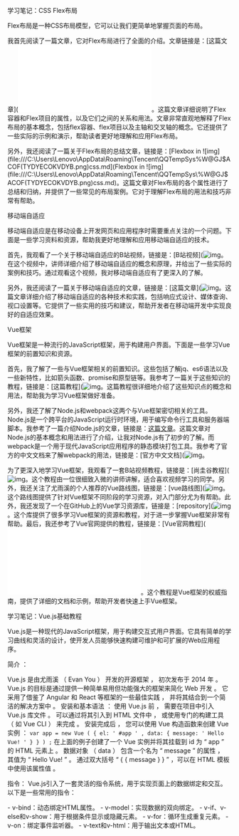 

学习笔记：CSS Flex布局

Flex布局是一种CSS布局模型，它可以让我们更简单地掌握页面的布局。

我首先阅读了一篇文章，它对Flex布局进行了全面的介绍。文章链接是：[这篇文章](![img](file:///C:\Users\Lenovo\AppData\Roaming\Tencent\QQTempSys\%W@GJ$ACOF(TYDYECOKVDYB.png)https://www.w3cplus.com/css3/a-guide-to-flexbox.html)。这篇文章详细说明了Flex容器和Flex项目的属性，以及它们之间的关系和用法。文章非常直观地解释了Flex布局的基本概念，包括flex容器、flex项目以及主轴和交叉轴的概念。它还提供了一些实际的示例和演示，帮助读者更好地理解和应用Flex布局。

另外，我还阅读了一篇关于Flex布局的总结文章，链接是：[Flexbox in ![img](file:///C:\Users\Lenovo\AppData\Roaming\Tencent\QQTempSys\%W@GJ$ACOF(TYDYECOKVDYB.png)css.md](Flexbox in ![img](file:///C:\Users\Lenovo\AppData\Roaming\Tencent\QQTempSys\%W@GJ$ACOF(TYDYECOKVDYB.png)css.md)。这篇文章对Flex布局的各个属性进行了总结和归纳，并提供了一些常见的布局案例。它对于理解Flex布局的用法和技巧非常有帮助。

移动端自适应

移动端自适应是在移动设备上开发网页和应用程序时需要重点关注的一个问题。下面是一些学习资料和资源，帮助我更好地理解和应用移动端自适应的技术。

首先，我观看了一个关于移动端自适应的B站视频，链接是：[B站视频](![img](file:///C:\Users\Lenovo\AppData\Roaming\Tencent\QQTempSys\[5UQ[BL(6~BS2JV6W}N6[%S.png)https://www.bilibili.com/video/BV14J4114768/?spm_id_from=333.788.videocard.19)。在这个视频中，讲师详细介绍了移动端自适应的概念和原理，并给出了一些实际的案例和技巧。通过观看这个视频，我对移动端自适应有了更深入的了解。

另外，我还阅读了一篇关于移动端自适应的文章，链接是：[这篇文章](![img](file:///C:\Users\Lenovo\AppData\Roaming\Tencent\QQTempSys\%W@GJ$ACOF(TYDYECOKVDYB.png)https://mp.weixin.qq.com/s/yDOJJ6wNyOJRECPDtNtodg)。这篇文章详细介绍了移动端自适应的各种技术和实践，包括响应式设计、媒体查询、视口设置等。它提供了一些实用的技巧和建议，帮助开发者在移动端开发中实现良好的自适应效果。

Vue框架

Vue框架是一种流行的JavaScript框架，用于构建用户界面。下面是一些学习Vue框架的前置知识和资源。

首先，我了解了一些与Vue框架相关的前置知识。这些包括了解jq、es6语法以及一些新特性，比如箭头函数、promise和原型链等。我参考了一篇关于这些知识的教程，链接是：[这篇教程](![img](file:///C:\Users\Lenovo\AppData\Roaming\Tencent\QQTempSys\%W@GJ$ACOF(TYDYECOKVDYB.png)https://zh.javascript.info/object-methods?map)。这篇教程很详细地介绍了这些知识点的概念和用法，帮助我为学习Vue框架做好准备。

另外，我还了解了Node.js和webpack这两个与Vue框架密切相关的工具。Node.js是一个跨平台的JavaScript运行时环境，用于编写命令行工具和服务器端脚本。我参考了一篇介绍Node.js的文章，链接是：[这篇文章](https://blog.csdn.net/weixin_46862327/article/details/125364534?ops_request_misc=%257B%2522request%255Fid%2522%253A%2522168847478316800211559512%2522%252C%2522scm%2522%253A%252220140713.130102334..%2522%257D&request_id=168847478316800211559512&biz_id=0&utm_medium=distribute.pc_search_result.none-task-blog-2~all~top_positive~default-1-125364534-null-null.142^v88^koosearch_v1,239^v2^insert_chatgpt&utm_term=webpack&spm=1018.2226.3001.4187)。这篇文章对Node.js的基本概念和用法进行了介绍，让我对Node.js有了初步的了解。而webpack是一个用于现代JavaScript应用程序的静态模块打包工具。我参考了官方的中文文档来了解webpack的用法，链接是：[官方中文文档](![img](file:///C:\Users\Lenovo\AppData\Roaming\Tencent\QQTempSys\%W@GJ$ACOF(TYDYECOKVDYB.png)https://www.webpackjs.com/)。

为了更深入地学习Vue框架，我观看了一套B站视频教程，链接是：[尚圭谷教程](![img](file:///C:\Users\Lenovo\AppData\Roaming\Tencent\QQTempSys\[5UQ[BL(6~BS2JV6W}N6[%S.png)https://www.bilibili.com/video/BV1Zy4y1K7SH/?spm_id_from=333.337.search-card.all.click&vd_source=451db43249ecbc7fd75faac79c90afdd)。这个教程由一位很细致入微的讲师讲解，适合喜欢视频学习的同学。另外，我还关注了尤雨溪的个人推荐的Vue路线图，链接是：[vue路线图](![img](file:///C:\Users\Lenovo\AppData\Roaming\Tencent\QQTempSys\%W@GJ$ACOF(TYDYECOKVDYB.png)https://zhuanlan.zhihu.com/p/23134551)。这个路线图提供了针对Vue框架不同阶段的学习资源，对入门部分尤为有帮助。此外，我还发现了一个在GitHub上的Vue学习资源库，链接是：[repository](![img](file:///C:\Users\Lenovo\AppData\Roaming\Tencent\QQTempSys\[5UQ[BL(6~BS2JV6W}N6[%S.png)https://github.com/sl1673495/vue3-roadmap)。这个库提供了很多学习Vue框架的资源和教程，对于进一步掌握Vue框架非常有帮助。最后，我还参考了Vue官网提供的教程，链接是：[Vue官网教程](![img](file:///C:\Users\Lenovo\AppData\Roaming\Tencent\QQTempSys\[5UQ[BL(6~BS2JV6W}N6[%S.png)https://cn.vuejs.org/guide/introduction.html)。这个教程是Vue框架的权威指南，提供了详细的文档和示例，帮助开发者快速上手Vue框架。

学习笔记：Vue.js基础教程

Vue.js是一种现代的JavaScript框架，用于构建交互式用户界面。它具有简单的学习曲线和灵活的设计，使开发人员能够快速构建可维护和可扩展的Web应用程序。

简介 ：

 Vue.js 是由尤雨溪 （ Evan You ） 开发的开源框架 ， 初次发布于 2014 年 。 Vue.js 的目标是通过提供一种简单易用但功能强大的框架来简化 Web 开发 。 它采用了借鉴了 Angular 和 React 等框架的一些最佳实践 ， 并将其结合到一个简洁的解决方案中 。 安装和基本语法 ： 使用 Vue.js 前 ， 需要在项目中引入 Vue.js 库文件 。 可以通过将其引入到 HTML 文件中 ， 或使用专门的构建工具 （ 如 Vue CLI ） 来完成 。 安装完成后 ， 您可以使用 Vue 构造函数来创建 Vue 实例 ：  ` var app = new Vue ( { el: ' #app ' , data: { message: ' Hello Vue! ' } } ) ; `  在上面的例子创建了一个 Vue 实例并将其挂载到 id 为 “ app ” 的 HTML 元素上 。 数据对象 （ data ） 包含一个名为 “ message ” 的属性 ， 其值为 “ Hello Vue! ” 。 通过双大括号 “ { { message } } ” ，可以在 HTML 模板中使用该属性值 。 

指令：
Vue.js引入了一套灵活的指令系统，用于实现页面上的数据绑定和交互。以下是一些常用的指令：

\- v-bind：动态绑定HTML属性。
\- v-model：实现数据的双向绑定。
\- v-if、v-else和v-show：用于根据条件显示或隐藏元素。
\- v-for：循环生成重复元素。
\- v-on：绑定事件监听器。
\- v-text和v-html：用于输出文本或HTML。

